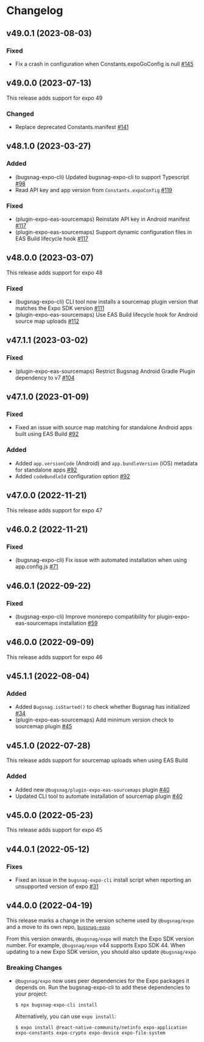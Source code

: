 # Changelog

## v49.0.1 (2023-08-03)

### Fixed

- Fix a crash in configuration when Constants.expoGoConfig is null [#145](https://github.com/bugsnag/bugsnag-expo/pull/145)

## v49.0.0 (2023-07-13)

This release adds support for expo 49

### Changed

- Replace deprecated Constants.manifest [#141](https://github.com/bugsnag/bugsnag-expo/pull/141)

## v48.1.0 (2023-03-27)

### Added

- (bugsnag-expo-cli) Updated bugsnag-expo-cli to support Typescript [#98](https://github.com/bugsnag/bugsnag-expo/pull/98)
- Read API key and app version from `Constants.expoConfig` [#119](https://github.com/bugsnag/bugsnag-expo/pull/119)

### Fixed

- (plugin-expo-eas-sourcemaps) Reinstate API key in Android manifest [#117](https://github.com/bugsnag/bugsnag-expo/pull/117)
- (plugin-expo-eas-sourcemaps) Support dynamic configuration files in EAS Build lifecycle hook [#117](https://github.com/bugsnag/bugsnag-expo/pull/117)

## v48.0.0 (2023-03-07)

This release adds support for expo 48

### Fixed

- (bugsnag-expo-cli) CLI tool now installs a sourcemap plugin version that matches the Expo SDK version [#111](https://github.com/bugsnag/bugsnag-expo/pull/111)
- (plugin-expo-eas-sourcemaps) Use EAS Build lifecycle hook for Android source map uploads [#112](https://github.com/bugsnag/bugsnag-expo/pull/112)

## v47.1.1 (2023-03-02)

### Fixed

- (plugin-expo-eas-sourcemaps) Restrict Bugsnag Android Gradle Plugin dependency to v7 [#104](https://github.com/bugsnag/bugsnag-expo/pull/104)

## v47.1.0 (2023-01-09)

### Fixed

- Fixed an issue with source map matching for standalone Android apps built using EAS Build [#92](https://github.com/bugsnag/bugsnag-expo/pull/92)

### Added

- Added `app.versionCode` (Android) and `app.bundleVersion` (iOS) metadata for standalone apps [#92](https://github.com/bugsnag/bugsnag-expo/pull/92)
- Added `codeBundleId` configuration option [#92](https://github.com/bugsnag/bugsnag-expo/pull/92)

## v47.0.0 (2022-11-21)

This release adds support for expo 47

## v46.0.2 (2022-11-21)

### Fixed

- (bugsnag-expo-cli) Fix issue with automated installation when using app.config.js [#71](https://github.com/bugsnag/bugsnag-expo/pull/71)

## v46.0.1 (2022-09-22)

### Fixed

- (bugsnag-expo-cli) Improve monorepo compatibility for plugin-expo-eas-sourcemaps installation [#59](https://github.com/bugsnag/bugsnag-expo/pull/59)

## v46.0.0 (2022-09-09)

This release adds support for expo 46

## v45.1.1 (2022-08-04)

### Added

- Added `Bugsnag.isStarted()` to check whether Bugsnag has initialized [#34](https://github.com/bugsnag/bugsnag-expo/pull/34)
- (plugin-expo-eas-sourcemaps) Add minimum version check to sourcemap plugin [#45](https://github.com/bugsnag/bugsnag-expo/pull/45)

## v45.1.0 (2022-07-28)

This release adds support for sourcemap uploads when using EAS Build

### Added

- Added new `@bugsnag/plugin-expo-eas-sourcemaps` plugin [#40](https://github.com/bugsnag/bugsnag-expo/pull/40)
- Updated CLI tool to automate installation of sourcemap plugin [#40](https://github.com/bugsnag/bugsnag-expo/pull/40)

## v45.0.0 (2022-05-23)

This release adds support for expo 45

## v44.0.1 (2022-05-12)

### Fixes

- Fixed an issue in the `bugsnag-expo-cli` install script when reporting an unsupported version of expo [#31](https://github.com/bugsnag/bugsnag-expo/pull/31)

## v44.0.0 (2022-04-19)

This release marks a change in the version scheme used by `@bugsnag/expo` and a move to its own repo, [`bugsnag-expo`](https://github.com/bugsnag/bugsnag-expo)

From this version onwards, `@bugsnag/expo` will match the Expo SDK version number. For example, `@bugsnag/expo` v44 supports Expo SDK 44. When updating to a new Expo SDK version, you should also update `@bugsnag/expo`

### Breaking Changes

- `@bugsnag/expo` now uses peer dependencies for the Expo packages it depends on. Run the bugsnag-expo-cli to add these dependencies to your project:

    ```
    $ npx bugsnag-expo-cli install
    ```

    Alternatively, you can use `expo install`:

    ```
    $ expo install @react-native-community/netinfo expo-application expo-constants expo-crypto expo-device expo-file-system
    ```
